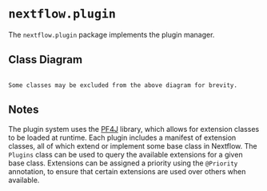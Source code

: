 
# `nextflow.plugin`

The `nextflow.plugin` package implements the plugin manager.

## Class Diagram

```{mermaid} diagrams/nextflow.plugin.mmd
```

```{note}
Some classes may be excluded from the above diagram for brevity.
```

## Notes

The plugin system uses the [PF4J](https://pf4j.org/) library, which allows for extension classes to be loaded at runtime. Each plugin includes a manifest of extension classes, all of which extend or implement some base class in Nextflow. The `Plugins` class can be used to query the available extensions for a given base class. Extensions can be assigned a priority using the `@Priority` annotation, to ensure that certain extensions are used over others when available.

